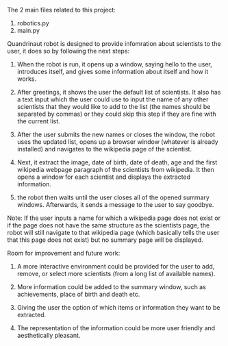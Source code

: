 The 2 main files related to this project: 
1. robotics.py 
2. main.py 

Quandrinaut robot is designed to provide infomration about scientists to the user, it does so by following the next steps: 

1. When the robot is run, it opens up a window, saying hello to the user, introduces itself, and gives 
some information about itself and how it works. 

2. After greetings, it shows the user the default list of scientists. It also has a text input which the user could use to input 
the name of any other scientists that they would like to add to the list (the names should be separated by commas) 
or they could skip this step if they are fine with the current list. 

3. After the user submits the new names or closes the window, the robot uses the updated list, opens up a browser window
(whatever is already installed) and navigates to the wikipedia page of the scientist. 

4. Next, it extract the image, date of birth, date of death, age and the first wikipedia webpage paragraph of the scientists from 
wikipedia. It then opens a window for each scientist and displays the extracted information.

5. the robot then waits until the user closes all of the opened summary windows. Afterwards, it sends a message to the user
to say goodbye.

Note: If the user inputs a name for which a wikipedia page does not exist or if the page does not have the same structure as the 
scientists page, the robot will still navigate to that wikipedia page (which basically tells the user that this 
page does not exist) but no summary page will be displayed. 

Room for improvement and future work: 
1. A more interactive environment could be provided for the user to add, remove, or select more scientists 
(from a long list of available names).

2. More information could be added to the summary window, such as achievements, place of birth and death etc.

3. Giving the user the option of which items or information they want to be extracted. 

4. The representation of the information could be more user friendly and aesthetically pleasant. 
